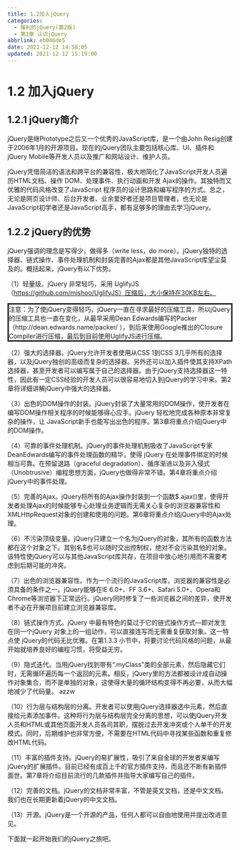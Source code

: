 ```yaml
---
title: 1.2加入jQuery
categories: 
  - 锋利的jQuery(第2版)
  - 第1章 认识jQuery
abbrlink: eb046de5
date: 2021-12-12 14:58:05
updated: 2021-12-12 15:19:00
---
```

# 1.2 加入jQuery
## 1.2.1 jQuery简介
jQuery是继Prototype之后又一个优秀的JavaScript库，是一个由John Resig创建于2006年1月的开源项目。现在的jQuery团队主要包括核心库、UI、插件和jQuery Mobile等开发人员以及推广和网站设计、维护人员。

jQuery凭借简洁的语法和跨平台的兼容性，极大地简化了JavaScript开发人员遍历HTML文档、操作 DOM、处理事件、执行动画和开发 Ajax的操作。其独特而又优雅的代码风格改变了JavaScript 程序员的设计思路和编写程序的方式。总之，无论是网页设计师、后台开发者、业余爱好者还是项目管理者，也无论是JavaScript初学者还是JavaScript高手，都有足够多的理由去学习jQuery。

## 1.2.2 jQuery的优势
jQuery强调的理念是写得少，做得多（write less，do more）。jQuery独特的选择器、链式操作、事件处理机制和封装完善的Ajax都是其他JavaScript库望尘莫及的。概括起来，jQuery有以下优势。

（1）轻量级。jQuery 非常轻巧，采用 UglifyJS（https://github.com/mishoo/UglifyJS）压缩后，大小保持在30KB左右。

<div style="border-style:solid;">注意：为了使jQuery变得轻巧，jQuery一直在寻求最好的压缩工具，所以jQuery的压缩工具也一直在变化，从最早采用Dean Edwards编写的Packer（http://dean.edwards.name/packer/ ），到后来使用Google推出的Closure Compiler进行压缩，最后到目前使用UglifyJS进行压缩。</div>


（2）强大的选择器。jQuery允许开发者使用从CSS 1到CSS 3几乎所有的选择器，以及jQuery独创的高级而复杂的选择器。另外还可以加入插件使其支持XPath选择器，甚至开发者可以编写属于自己的选择器。由于jQuery支持选择器这一特性，因此有一定CSS经验的开发人员可以很容易地切入到jQuery的学习中来。第2章将详细讲解jQuery中强大的选择器。

（3）出色的DOM操作的封装。jQuery封装了大量常用的DOM操作，使开发者在编写DOM操作相关程序的时候能够得心应手。jQuery 轻松地完成各种原本非常复杂的操作，让 JavaScript新手也能写出出色的程序。第3章将重点介绍jQuery中的DOM操作。

（4）可靠的事件处理机制。jQuery的事件处理机制吸收了JavaScript专家DeanEdwards编写的事件处理函数的精华，使得 jQuery 在处理事件绑定的时候相当可靠。在预留退路（graceful degradation）、循序渐进以及非入侵式（Unobtrusive）编程思想方面，jQuery也做得非常不错。第4章将重点介绍jQuery中的事件处理。

（5）完善的Ajax。jQuery将所有的Ajax操作封装到一个函数$.ajax()里，使得开发者处理Ajax的时候能够专心处理业务逻辑而无需关心复杂的浏览器兼容性和XMLHttpRequest对象的创建和使用的问题。第6章将重点介绍jQuery中的Ajax处理。

（6）不污染顶级变量。jQuery只建立一个名为jQuery的对象，其所有的函数方法都在这个对象之下。其别名$也可以随时交出控制权，绝对不会污染其他的对象。该特性使jQuery可以与其他JavaScript库共存，在项目中放心地引用而不需要考虑到后期可能的冲突。

（7）出色的浏览器兼容性。作为一个流行的JavaScript库，浏览器的兼容性是必须具备的条件之一。jQuery能够在IE 6.0+、FF 3.6+、Safari 5.0+、Opera和Chrome等浏览器下正常运行。jQuery同时修复了一些浏览器之间的差异，使开发者不必在开展项目前建立浏览器兼容库。

（8）链式操作方式。jQuery 中最有特色的莫过于它的链式操作方式—即对发生在同一个jQuery 对象上的一组动作，可以直接连写而无需重复获取对象。这一特点使 jQuery的代码无比优雅。在第1.3.3 小节中，将要讨论代码风格的问题，从最开始就培养良好的编程习惯，将受益无穷。

（9）隐式迭代。当用jQuery找到带有“.myClass”类的全部元素，然后隐藏它们时，无需循环遍历每一个返回的元素。相反，jQuery里的方法都被设计成自动操作对象集合，而不是单独的对象，这使得大量的循环结构变得不再必要，从而大幅地减少了代码量。
azzw

（10）行为层与结构层的分离。开发者可以使用jQuery选择器选中元素，然后直接给元素添加事件。这种将行为层与结构层完全分离的思想，可以使jQuery开发人员和HTML或其他页面开发人员各司其职，摆脱过去开发冲突或个人单干的开发模式。同时，后期维护也非常方便，不需要在HTML代码中寻找某些函数和重复修改HTML代码。


（11）丰富的插件支持。jQuery的易扩展性，吸引了来自全球的开发者来编写jQuery的扩展插件。目前已经有成百上千的官方插件支持，而且还不断有新插件面世。第7章将介绍目前流行的几款插件并指导大家编写自己的插件。

（12）完善的文档。jQuery的文档非常丰富，不管是英文文档，还是中文文档。我们也在长期更新着jQuery的中文文档。

（13）开源。jQuery是一个开源的产品，任何人都可以自由地使用并提出改进意见。

下面就一起开始我们的jQuery之旅吧。
